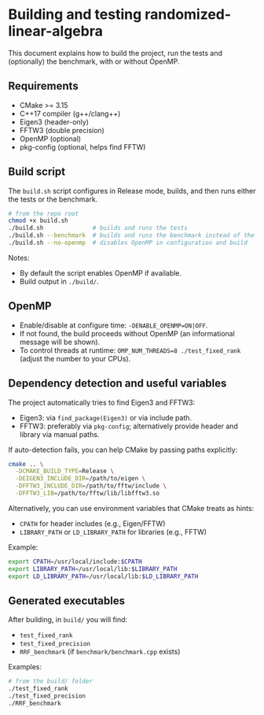 # Building and testing randomized-linear-algebra

This document explains how to build the project, run the tests and (optionally) the benchmark, with or without OpenMP.

## Requirements

- CMake >= 3.15
- C++17 compiler (g++/clang++)
- Eigen3 (header-only)
- FFTW3 (double precision)
- OpenMP (optional)
- pkg-config (optional, helps find FFTW)

## Build script

The `build.sh` script configures in Release mode, builds, and then runs either the tests or the benchmark.

```bash
# from the repo root
chmod +x build.sh
./build.sh              # builds and runs the tests
./build.sh --benchmark  # builds and runs the benchmark instead of the tests
./build.sh --no-openmp  # disables OpenMP in configuration and build
```

Notes:
- By default the script enables OpenMP if available.
- Build output in `./build/`.

## OpenMP

- Enable/disable at configure time: `-DENABLE_OPENMP=ON|OFF`.
- If not found, the build proceeds without OpenMP (an informational message will be shown).
- To control threads at runtime: `OMP_NUM_THREADS=8 ./test_fixed_rank` (adjust the number to your CPUs).

## Dependency detection and useful variables

The project automatically tries to find Eigen3 and FFTW3:

- Eigen3: via `find_package(Eigen3)` or via include path.
- FFTW3: preferably via `pkg-config`; alternatively provide header and library via manual paths.

If auto-detection fails, you can help CMake by passing paths explicitly:

```bash
cmake .. \
  -DCMAKE_BUILD_TYPE=Release \
  -DEIGEN3_INCLUDE_DIR=/path/to/eigen \
  -DFFTW3_INCLUDE_DIR=/path/to/fftw/include \
  -DFFTW3_LIB=/path/to/fftw/lib/libfftw3.so
```

Alternatively, you can use environment variables that CMake treats as hints:
- `CPATH` for header includes (e.g., Eigen/FFTW)
- `LIBRARY_PATH` or `LD_LIBRARY_PATH` for libraries (e.g., FFTW)

Example:

```bash
export CPATH=/usr/local/include:$CPATH
export LIBRARY_PATH=/usr/local/lib:$LIBRARY_PATH
export LD_LIBRARY_PATH=/usr/local/lib:$LD_LIBRARY_PATH
```

## Generated executables

After building, in `build/` you will find:
- `test_fixed_rank`
- `test_fixed_precision`
- `RRF_benchmark` (if `benchmark/benchmark.cpp` exists)

Examples:

```bash
# from the build/ folder
./test_fixed_rank
./test_fixed_precision
./RRF_benchmark
```
